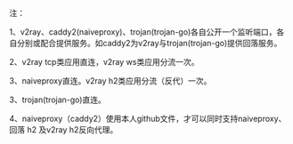 注：

1、v2ray、caddy2(naiveproxy)、trojan(trojan-go)各自公开一个监听端口，各自分别或配合提供服务。如caddy2为v2ray与trojan(trojan-go)提供回落服务。

2、v2ray tcp类应用直连，v2ray ws类应用分流一次。

3、naiveproxy直连。v2ray h2类应用分流（反代）一次。

3、trojan(trojan-go)直连。

4、naiveproxy（caddy2）使用本人github文件，才可以同时支持naiveproxy、回落 h2 及v2ray h2反向代理。
